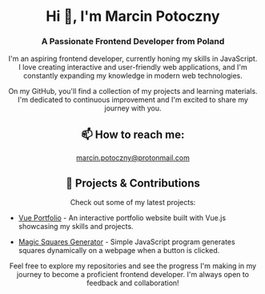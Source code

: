 <h1 align="center">Hi 👋, I'm Marcin Potoczny</h1>
<h3 align="center">A Passionate Frontend Developer from Poland</h3>

<p align="center">
  I'm an aspiring frontend developer, currently honing my skills in JavaScript. I love creating interactive and user-friendly web applications, and I'm constantly expanding my knowledge in modern web technologies.
</p>

<p align="center">
  On my GitHub, you'll find a collection of my projects and learning materials. I'm dedicated to continuous improvement and I'm excited to share my journey with you.
</p>

<h2 align="center">📫 How to reach me:</h2>
<p align="center">
  <a href="mailto:marcin.potoczny@protonmail.com">marcin.potoczny@protonmail.com</a>
</p>

<h2 align="center">🔭 Projects & Contributions</h2>
<p align="center">
  Check out some of my latest projects:
</p>

<ul>
  <li><a href="https://vue-portfolio-lkoq1vtc7-marpots-projects.vercel.app/">Vue Portfolio</a> - An interactive portfolio website built with Vue.js showcasing my skills and projects.</li>
</ul>

<ul>
  <li><a href="">Magic Squares Generator</a> - Simple JavaScript program generates squares dynamically on a webpage when a button is clicked.</li>
</ul>

<p align="center">
  Feel free to explore my repositories and see the progress I'm making in my journey to become a proficient frontend developer. I'm always open to feedback and collaboration!
</p>
